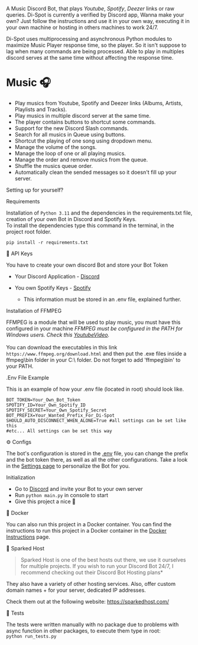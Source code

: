 A Music Discord Bot, that plays *Youtube*, *Spotify*, *Deezer* links or raw queries. Di-Spot is currently a verified by Discord app, Wanna make your own? 
Just follow the instructions and use it in your own way, executing it in your own machine or hosting in others machines to work 24/7.

Di-Spot uses multiprocessing and asynchronous Python modules to maximize Music Player response time, so the player. 
So it isn't suppose to lag when many commands are being processed.
Able to play in multiples discord serves at the same time without affecting the response time.


# Music 🎧

- Play musics from Youtube, Spotify and Deezer links (Albums, Artists, Playlists and Tracks).
- Play musics in multiple discord server at the same time.
- The player contains buttons to shortcut some commands. 
- Support for the new Discord Slash commands.
- Search for all musics in Queue using buttons.
- Shortcut the playing of one song using dropdown menu.
- Manage the volume of the songs.
- Manage the loop of one or all playing musics.
- Manage the order and remove musics from the queue.
- Shuffle the musics queue order.
- Automatically clean the sended messages so it doesn't fill up your server.


Setting up for yourself?

Requirements

Installation of ``Python 3.11`` and the dependencies in the requirements.txt file, creation of your own Bot in Discord and Spotify Keys. <br>
To install the dependencies type this command in the terminal, in the project root folder.

```
pip install -r requirements.txt

```

🔑 API Keys

You have to create your own discord Bot and store your Bot Token 
* Your Discord Application - [Discord](https://discord.com/developers)
* You own Spotify Keys - [Spotify](https://developer.spotify.com/dashboard/applications)

   - This information must be stored in an .env file, explained further.


Installation of FFMPEG

FFMPEG is a module that will be used to play music, you must have this configured in your machine
*FFMPEG must be configured in the PATH for Windows users. Check this [YoutubeVideo](https://www.youtube.com/watch?v=r1AtmY-RMyQ&t=114s&ab_channel=TroubleChute).* <br><br>
You can download the executables in this link `https://www.ffmpeg.org/download.html` and then put the .exe files inside a ffmpeg\bin folder in your C:\ folder. Do not forget to add 'ffmpeg\bin' to your PATH.


.Env File Example

This is an example of how your .env file (located in root) should look like.

```env
BOT_TOKEN=Your_Own_Bot_Token
SPOTIFY_ID=Your_Own_Spotify_ID
SPOTIFY_SECRET=Your_Own_Spotify_Secret
BOT_PREFIX=Your_Wanted_Prefix_For_Di-Spot
SHOULD_AUTO_DISCONNECT_WHEN_ALONE=True #all settings can be set like this
#etc... All settings can be set this way
```

⚙️ Configs

The bot's configuration is stored in the [.env](.env) file, you can change the prefix and the bot token there, as well as all the other configurations.
Take a look in the [Settings page](.github/Docs/SETTINGS.md) to personalize the Bot for you.


Initialization

- Go to [Discord](https://discord.com/developers) and invite your Bot to your own server
- Run ```python main.py``` in console to start
- Give this project a nice 🌟


🐳 Docker

You can also run this project in a Docker container. You can find the instructions to run this project in a Docker container in the [Docker Instructions](.github/Docs/DOCKER.md) page.


🚀 Sparked Host

> Sparked Host is one of the best hosts out there, we use it ourselves for multiple projects. If you wish to run your Discord Bot 24/7, I recommend checking out their Discord Bot Hosting plans* <br>

They also have a variety of other hosting services. Also, offer custom domain names + for your server, dedicated IP addresses.  

Check them out at the following website: https://sparkedhost.com/

🧪 Tests

The tests were written manually with no package due to problems with async function in other packages, to execute them type in root: <br>
`python run_tests.py`<br>
